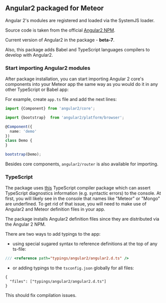 ## Angular2 packaged for Meteor

Angular 2's modules are registered and loaded via the SystemJS loader.

Source code is taken from the official [Angular2 NPM](https://www.npmjs.com/package/angular2).

Current version of Angular2 in the package - **beta-7**.

Also, this package adds Babel and TypeScript languages compilers to develop with Angular2.

### Start importing Angular2 modules
After package installation, you can start importing Angular 2 core's components into your Meteor app the same way as you would do it in any other TypeScript or Babel app:

For example, create `app.ts` file and add the next lines:
````ts
import {Component} from 'angular2/core';

import {bootstrap}  from 'angular2/platform/browser';

@Component({
  name: 'demo'
})
class Demo {
}

bootstrap(Demo);
````

Besides core components, `angular2/router` is also available for importing.


### TypeScript
The package uses [this](https://github.com/barbatus/ts-compilers) TypeScript compiler package which can assert TypeScript diagnostics information (e.g. syntactic errors) to the console. At first, you will likely see in the console that names like "Meteor" or "Mongo" are underfined.
To get rid of that issue, you will need to make use of Angular2 and Meteor definition files in your app.

The package installs Angular2 definition files since they are distributed via the Angular 2 NPM.

There are two ways to add typings to the app:

  - using special sugared syntax to reference definitions at the top of any ts-file:

````ts
/// <reference path="typings/angular2/angular2.d.ts" />
````

  - or adding typings to the `tsconfig.json` globally for all files:

````
{
  "files": ["typings/angular2/angular2.d.ts"]
}
````

This should fix compilation issues.
